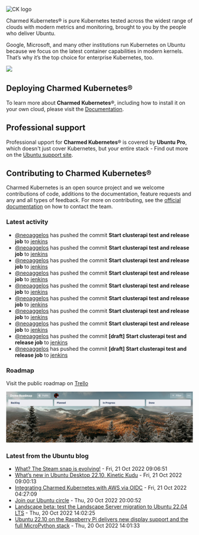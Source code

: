 ![CK logo](https://assets.ubuntu.com/v1/451d4cf4-Charmed+Kubernetes_RGB_onWhite_2022.svg)

Charmed Kubernetes® is pure Kubernetes tested across the widest range of clouds with modern metrics and monitoring, brought to you by the people who deliver Ubuntu.

Google, Microsoft, and many other institutions run Kubernetes on Ubuntu because we focus on the latest container capabilities in modern kernels. That’s why it’s the top choice for enterprise Kubernetes, too.

![](https://assets.ubuntu.com/v1/843c77b6-juju-at-a-glace.svg)

## Deploying Charmed Kubernetes®

To learn more about **Charmed Kubernetes**®, including how to install it on your own cloud, please visit the [Documentation][docs].

## Professional support

Professional upport for **Charmed Kubernetes**® is covered by **Ubuntu Pro**, which doesn't just cover Kubernetes, but your entire stack - Find out more on the [Ubuntu support site](https://ubuntu.com/support).

## Contributing to Charmed Kubernetes®

Charmed Kubernetes is an open source project and we welcome contributions of code, additions to the documentation, feature requests and any and all types of feedback. For more on contributing, see the [official documentation][get-in-touch] on how to contact the team.

<!-- LINKS -->
[docs]: https://ubuntu.com/kubernetes/docs
[get-in-touch]: https://ubuntu.com/kubernetes/docs/get-in-touch

### Latest activity

<!-- activity starts -->
 - [@neoaggelos](https://github.com/neoaggelos) has pushed the commit **Start clusterapi test and release job** to [jenkins](https://github.com/charmed-kubernetes/jenkins)
 - [@neoaggelos](https://github.com/neoaggelos) has pushed the commit **Start clusterapi test and release job** to [jenkins](https://github.com/charmed-kubernetes/jenkins)
 - [@neoaggelos](https://github.com/neoaggelos) has pushed the commit **Start clusterapi test and release job** to [jenkins](https://github.com/charmed-kubernetes/jenkins)
 - [@neoaggelos](https://github.com/neoaggelos) has pushed the commit **Start clusterapi test and release job** to [jenkins](https://github.com/charmed-kubernetes/jenkins)
 - [@neoaggelos](https://github.com/neoaggelos) has pushed the commit **Start clusterapi test and release job** to [jenkins](https://github.com/charmed-kubernetes/jenkins)
 - [@neoaggelos](https://github.com/neoaggelos) has pushed the commit **Start clusterapi test and release job** to [jenkins](https://github.com/charmed-kubernetes/jenkins)
 - [@neoaggelos](https://github.com/neoaggelos) has pushed the commit **Start clusterapi test and release job** to [jenkins](https://github.com/charmed-kubernetes/jenkins)
 - [@neoaggelos](https://github.com/neoaggelos) has pushed the commit **Start clusterapi test and release job** to [jenkins](https://github.com/charmed-kubernetes/jenkins)
 - [@neoaggelos](https://github.com/neoaggelos) has pushed the commit **[draft] Start clusterapi test and release job** to [jenkins](https://github.com/charmed-kubernetes/jenkins)
 - [@neoaggelos](https://github.com/neoaggelos) has pushed the commit **[draft] Start clusterapi test and release job** to [jenkins](https://github.com/charmed-kubernetes/jenkins)
<!-- activity ends -->

### Roadmap

Visit the public roadmap on [Trello](https://trello.com/b/Pfu4BlRO/demo-roadmap)

![Latest roadmap](./roadmap.png)

### Latest from the Ubuntu blog

<!-- blog starts -->
* [What? The Steam snap is evolving!](https://ubuntu.com//blog/what-the-steam-snap-is-evolving) - Fri, 21 Oct 2022 09:06:51 
* [What&#8217;s new in Ubuntu Desktop 22.10, Kinetic Kudu](https://ubuntu.com//blog/whats-new-in-ubuntu-desktop-22-10-kinetic-kudu) - Fri, 21 Oct 2022 09:00:13 
* [Integrating Charmed Kubernetes with AWS via OIDC](https://ubuntu.com//blog/integrating-charmed-kubernetes-with-aws-via-oidc) - Fri, 21 Oct 2022 04:27:09 
* [Join our Ubuntu circle](https://ubuntu.com//blog/join-our-ubuntu-circle) - Thu, 20 Oct 2022 20:00:52 
* [Landscape beta: test the Landscape Server migration to Ubuntu 22.04 LTS](https://ubuntu.com//blog/landscape-beta-test-the-landscape-server-migration-to-ubuntu-22-04-lts) - Thu, 20 Oct 2022 14:02:25 
* [Ubuntu 22.10 on the Raspberry Pi delivers new display support and the full MicroPython stack](https://ubuntu.com//blog/ubuntu-22-10-on-the-raspberry-pi-delivers-new-display-support-and-the-full-micropython-stack) - Thu, 20 Oct 2022 14:01:33 
<!-- blog ends -->
